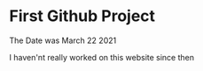 # First Github Project 
The Date was March 22 2021

I haven'nt really worked on this website since then
